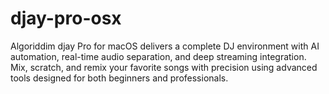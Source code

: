 # djay-pro-osx
Algoriddim djay Pro for macOS delivers a complete DJ environment with AI automation, real-time audio separation, and deep streaming integration. Mix, scratch, and remix your favorite songs with precision using advanced tools designed for both beginners and professionals.
